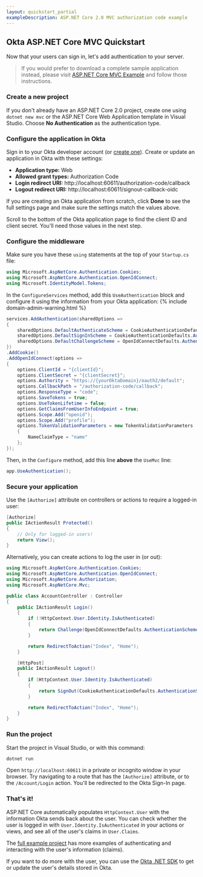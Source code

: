```yaml
---
layout: quickstart_partial
exampleDescription: ASP.NET Core 2.0 MVC authorization code example
---
```


## Okta ASP.NET Core MVC Quickstart

Now that your users can sign in, let's add authentication to your server.

> If you would prefer to download a complete sample application instead, please visit [ASP.NET Core MVC Example](https://github.com/oktadeveloper/okta-aspnetcore-mvc-example) and follow those instructions.

### Create a new project

If you don't already have an ASP.NET Core 2.0 project, create one using `dotnet new mvc` or the ASP.NET Core Web Application template in Visual Studio. Choose **No Authentication** as the authentication type.


### Configure the application in Okta

Sign in to your Okta developer account (or [create one](https://developer.okta.com/signup/)). Create or update an application in Okta with these settings:

* **Application type:** Web
* **Allowed grant types:** Authorization Code
* **Login redirect URI:** http://localhost:60611/authorization-code/callback
* **Logout redirect URI:** http://localhost:60611/signout-callback-oidc

If you are creating an Okta application from scratch, click **Done** to see the full settings page and make sure the settings match the values above.

Scroll to the bottom of the Okta application page to find the client ID and client secret. You'll need those values in the next step.

### Configure the middleware

Make sure you have these `using` statements at the top of your `Startup.cs` file:

```csharp
using Microsoft.AspNetCore.Authentication.Cookies;
using Microsoft.AspNetCore.Authentication.OpenIdConnect;
using Microsoft.IdentityModel.Tokens;
```

In the `ConfigureServices` method, add this `UseAuthentication` block and configure it using the information from your Okta application:
{% include domain-admin-warning.html %}

```csharp
services.AddAuthentication(sharedOptions =>
{
    sharedOptions.DefaultAuthenticateScheme = CookieAuthenticationDefaults.AuthenticationScheme;
    sharedOptions.DefaultSignInScheme = CookieAuthenticationDefaults.AuthenticationScheme;
    sharedOptions.DefaultChallengeScheme = OpenIdConnectDefaults.AuthenticationScheme;
})
.AddCookie()
.AddOpenIdConnect(options =>
{
    options.ClientId = "{clientId}";
    options.ClientSecret = "{clientSecret}";
    options.Authority = "https://{yourOktaDomain}/oauth2/default";
    options.CallbackPath = "/authorization-code/callback";
    options.ResponseType = "code";
    options.SaveTokens = true;
    options.UseTokenLifetime = false;
    options.GetClaimsFromUserInfoEndpoint = true;
    options.Scope.Add("openid");
    options.Scope.Add("profile");
    options.TokenValidationParameters = new TokenValidationParameters
    {
        NameClaimType = "name"
    };
});
```

Then, in the `Configure` method, add this line **above** the `UseMvc` line:

```csharp
app.UseAuthentication();
```

### Secure your application

Use the `[Authorize]` attribute on controllers or actions to require a logged-in user:

```csharp
[Authorize]
public IActionResult Protected()
{
    // Only for logged-in users!
    return View();
}
```

Alternatively, you can create actions to log the user in (or out):

```csharp
using Microsoft.AspNetCore.Authentication.Cookies;
using Microsoft.AspNetCore.Authentication.OpenIdConnect;
using Microsoft.AspNetCore.Authorization;
using Microsoft.AspNetCore.Mvc;

public class AccountController : Controller
{
    public IActionResult Login()
    {
        if (!HttpContext.User.Identity.IsAuthenticated)
        {
            return Challenge(OpenIdConnectDefaults.AuthenticationScheme);
        }

        return RedirectToAction("Index", "Home");
    }

    [HttpPost]
    public IActionResult Logout()
    {
        if (HttpContext.User.Identity.IsAuthenticated)
        {
            return SignOut(CookieAuthenticationDefaults.AuthenticationScheme, OpenIdConnectDefaults.AuthenticationScheme);
        }

        return RedirectToAction("Index", "Home");
    }
}
```

### Run the project

Start the project in Visual Studio, or with this command:

```bash
dotnet run
```

Open `http://localhost:60611` in a private or incognito window in your browser. Try navigating to a route that has the `[Authorize]` attribute, or to the `/Account/Login` action. You'll be redirected to the Okta Sign-In page.

### That's it!

ASP.NET Core automatically populates `HttpContext.User` with the information Okta sends back about the user. You can check whether the user is logged in with `User.Identity.IsAuthenticated` in your actions or views, and see all of the user's claims in `User.Claims`.

The [full example project](https://github.com/oktadeveloper/okta-aspnetcore-mvc-example) has more examples of authenticating and interacting with the user's information (claims).

If you want to do more with the user, you can use the [Okta .NET SDK](https://github.com/okta/okta-sdk-dotnet) to get or update the user's details stored in Okta.
